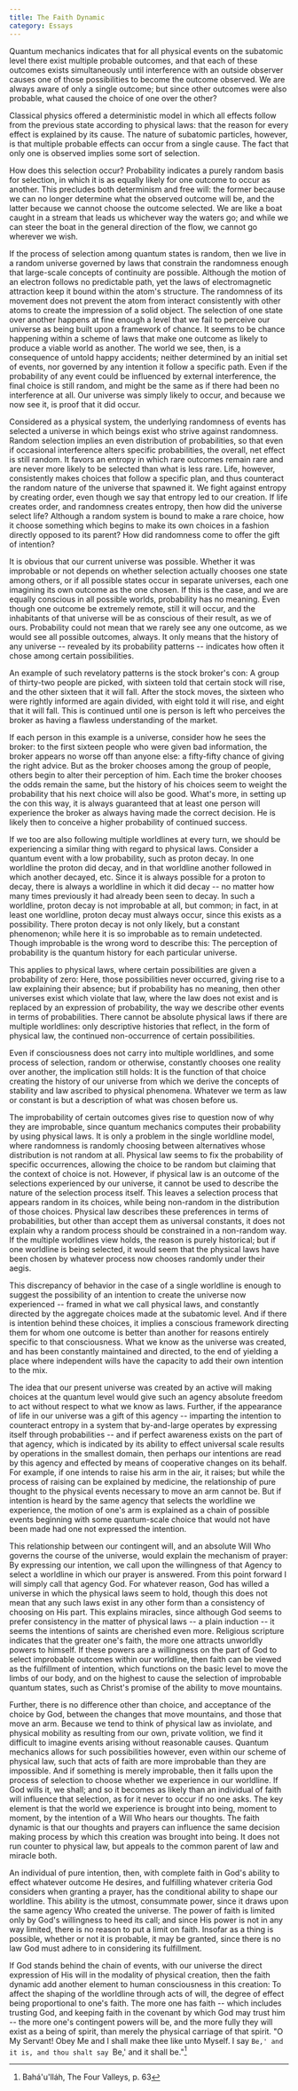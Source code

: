 ```yaml
---
title: The Faith Dynamic
category: Essays
---
```


Quantum mechanics indicates that for all physical events on the
subatomic level there exist multiple probable outcomes, and that each of
these outcomes exists simultaneously until interference with an outside
observer causes one of those possibilities to become the outcome
observed.  We are always aware of only a single outcome; but since other
outcomes were also probable, what caused the choice of one over the
other?

Classical physics offered a deterministic model in which all effects
follow from the previous state according to physical laws: that the
reason for every effect is explained by its cause.  The nature of
subatomic particles, however, is that multiple probable effects can
occur from a single cause.  The fact that only one is observed implies
some sort of selection.

How does this selection occur?  Probability indicates a purely random
basis for selection, in which it is as equally likely for one outcome to
occur as another.  This precludes both determinism and free will: the
former because we can no longer determine what the observed outcome will
be, and the latter because we cannot choose the outcome selected.  We
are like a boat caught in a stream that leads us whichever way the
waters go; and while we can steer the boat in the general direction of
the flow, we cannot go wherever we wish.

If the process of selection among quantum states is random, then we live
in a random universe governed by laws that constrain the randomness
enough that large-scale concepts of continuity are possible.  Although
the motion of an electron follows no predictable path, yet the laws of
electromagnetic attraction keep it bound within the atom's structure.
The randomness of its movement does not prevent the atom from interact
consistently with other atoms to create the impression of a solid
object.  The selection of one state over another happens at fine enough
a level that we fail to perceive our universe as being built upon a
framework of chance.  It seems to be chance happening within a scheme of
laws that make one outcome as likely to produce a viable world as
another.  The world we see, then, is a consequence of untold happy
accidents; neither determined by an initial set of events, nor governed
by any intention it follow a specific path.  Even if the probability of
any event could be influenced by external interference, the final choice
is still random, and might be the same as if there had been no
interference at all.  Our universe was simply likely to occur, and
because we now see it, is proof that it did occur.

Considered as a physical system, the underlying randomness of events has
selected a universe in which beings exist who strive against randomness.
Random selection implies an even distribution of probabilities, so that
even if occasional interference alters specific probabilities, the
overall, net effect is still random.  It favors an entropy in which rare
outcomes remain rare and are never more likely to be selected than what
is less rare.  Life, however, consistently makes choices that follow a
specific plan, and thus counteract the random nature of the universe
that spawned it.  We fight against entropy by creating order, even
though we say that entropy led to our creation.  If life creates order,
and randomness creates entropy, then how did the universe select life?
Although a random system is bound to make a rare choice, how it choose
something which begins to make its own choices in a fashion directly
opposed to its parent?  How did randomness come to offer the gift of
intention?

It is obvious that our current universe was possible.  Whether it was
improbable or not depends on whether selection actually chooses one
state among others, or if all possible states occur in separate
universes, each one imagining its own outcome as the one chosen.  If
this is the case, and we are equally conscious in all possible worlds,
probability has no meaning.  Even though one outcome be extremely
remote, still it will occur, and the inhabitants of that universe will
be as conscious of their result, as we of ours.  Probability could not
mean that we rarely see any one outcome, as we would see all possible
outcomes, always.  It only means that the history of any universe --
revealed by its probability patterns -- indicates how often it chose
among certain possibilities.

An example of such revelatory patterns is the stock broker's con: A
group of thirty-two people are picked, with sixteen told that certain
stock will rise, and the other sixteen that it will fall.  After the
stock moves, the sixteen who were rightly informed are again divided,
with eight told it will rise, and eight that it will fall.  This is
continued until one is person is left who perceives the broker as having
a flawless understanding of the market.

If each person in this example is a universe, consider how he sees the
broker: to the first sixteen people who were given bad information, the
broker appears no worse off than anyone else: a fifty-fifty chance of
giving the right advice.  But as the broker chooses among the group of
people, others begin to alter their perception of him.  Each time the
broker chooses the odds remain the same, but the history of his choices
seem to weight the probability that his next choice will also be good.
What's more, in setting up the con this way, it is always guaranteed
that at least one person will experience the broker as always having
made the correct decision.  He is likely then to conceive a higher
probability of continued success.

If we too are also following multiple worldlines at every turn, we
should be experiencing a similar thing with regard to physical laws.
Consider a quantum event with a low probability, such as proton decay.
In one worldline the proton did decay, and in that worldline another
followed in which another decayed, etc.  Since it is always possible for
a proton to decay, there is always a worldline in which it did decay --
no matter how many times previously it had already been seen to decay.
In such a worldline, proton decay is not improbable at all, but common;
in fact, in at least one worldline, proton decay must always occur,
since this exists as a possibility.  There proton decay is not only
likely, but a constant phenomenon; while here it is so improbable as to
remain undetected.  Though improbable is the wrong word to describe
this: The perception of probability is the quantum history for each
particular universe.

This applies to physical laws, where certain possibilities are given a
probability of zero: Here, those possibilities never occurred, giving
rise to a law explaining their absence; but if probability has no
meaning, then other universes exist which violate that law, where the
law does not exist and is replaced by an expression of probability, the
way we describe other events in terms of probabilities.  There cannot be
absolute physical laws if there are multiple worldlines: only
descriptive histories that reflect, in the form of physical law, the
continued non-occurrence of certain possibilities.

Even if consciousness does not carry into multiple worldlines, and some
process of selection, random or otherwise, constantly chooses one
reality over another, the implication still holds: It is the function of
that choice creating the history of our universe from which we derive
the concepts of stability and law ascribed to physical phenomena.
Whatever we term as law or constant is but a description of what was
chosen before us.

The improbability of certain outcomes gives rise to question now of why
they are improbable, since quantum mechanics computes their probability
by using physical laws.  It is only a problem in the single worldline
model, where randomness is randomly choosing between alternatives whose
distribution is not random at all.  Physical law seems to fix the
probability of specific occurrences, allowing the choice to be random
but claiming that the context of choice is not.  However, if physical
law is an outcome of the selections experienced by our universe, it
cannot be used to describe the nature of the selection process itself.
This leaves a selection process that appears random in its choices,
while being non-random in the distribution of those choices.  Physical
law describes these preferences in terms of probabilities, but other
than accept them as universal constants, it does not explain why a
random process should be constrained in a non-random way.  If the
multiple worldlines view holds, the reason is purely historical; but if
one worldline is being selected, it would seem that the physical laws
have been chosen by whatever process now chooses randomly under their
aegis.

This discrepancy of behavior in the case of a single worldline is enough
to suggest the possibility of an intention to create the universe now
experienced -- framed in what we call physical laws, and constantly
directed by the aggregate choices made at the subatomic level.  And if
there is intention behind these choices, it implies a conscious
framework directing them for whom one outcome is better than another for
reasons entirely specific to that consciousness.  What we know as the
universe was created, and has been constantly maintained and directed,
to the end of yielding a place where independent wills have the capacity
to add their own intention to the mix.

The idea that our present universe was created by an active will making
choices at the quantum level would give such an agency absolute freedom
to act without respect to what we know as laws.  Further, if the
appearance of life in our universe was a gift of this agency --
imparting the intention to counteract entropy in a system that
by-and-large operates by expressing itself through probabilities -- and
if perfect awareness exists on the part of that agency, which is
indicated by its ability to effect universal scale results by operations
in the smallest domain, then perhaps our intentions are read by this
agency and effected by means of cooperative changes on its behalf.  For
example, if one intends to raise his arm in the air, it raises; but
while the process of raising can be explained by medicine, the
relationship of pure thought to the physical events necessary to move an
arm cannot be.  But if intention is heard by the same agency that
selects the worldline we experience, the motion of one's arm is
explained as a chain of possible events beginning with some
quantum-scale choice that would not have been made had one not expressed
the intention.

This relationship between our contingent will, and an absolute Will Who
governs the course of the universe, would explain the mechanism of
prayer: By expressing our intention, we call upon the willingness of
that Agency to select a worldline in which our prayer is answered.  From
this point forward I will simply call that agency God.  For whatever
reason, God has willed a universe in which the physical laws seem to
hold, though this does not mean that any such laws exist in any other
form than a consistency of choosing on His part.  This explains
miracles, since although God seems to prefer consistency in the matter
of physical laws -- a plain induction -- it seems the intentions of
saints are cherished even more.  Religious scripture indicates that the
greater one's faith, the more one attracts unworldly powers to himself.
If these powers are a willingness on the part of God to select
improbable outcomes within our worldline, then faith can be viewed as
the fulfillment of intention, which functions on the basic level to move
the limbs of our body, and on the highest to cause the selection of
improbable quantum states, such as Christ's promise of the ability to
move mountains.

Further, there is no difference other than choice, and acceptance of the
choice by God, between the changes that move mountains, and those that
move an arm.  Because we tend to think of physical law as inviolate, and
physical mobility as resulting from our own, private volition, we find
it difficult to imagine events arising without reasonable causes.
Quantum mechanics allows for such possibilities however, even within our
scheme of physical law, such that acts of faith are more improbable than
they are impossible.  And if something is merely improbable, then it
falls upon the process of selection to choose whether we experience in
our worldline.  If God wills it, we shall; and so it becomes as likely
than an individual of faith will influence that selection, as for it
never to occur if no one asks.  The key element is that the world we
experience is brought into being, moment to moment, by the intention of
a Will Who hears our thoughts.  The faith dynamic is that our thoughts
and prayers can influence the same decision making process by which this
creation was brought into being.  It does not run counter to physical
law, but appeals to the common parent of law and miracle both.

An individual of pure intention, then, with complete faith in God's
ability to effect whatever outcome He desires, and fulfilling whatever
criteria God considers when granting a prayer, has the conditional
ability to shape our worldline.  This ability is the utmost, consummate
power, since it draws upon the same agency Who created the universe.
The power of faith is limited only by God's willingness to heed its
call; and since His power is not in any way limited, there is no reason
to put a limit on faith.  Insofar as a thing is possible, whether or not
it is probable, it may be granted, since there is no law God must adhere
to in considering its fulfillment.

If God stands behind the chain of events, with our universe the direct
expression of His will in the modality of physical creation, then the
faith dynamic add another element to human consciousness in this
creation: To affect the shaping of the worldline through acts of will,
the degree of effect being proportional to one's faith.  The more one
has faith -- which includes trusting God, and keeping faith in the
covenant by which God may trust him -- the more one's contingent powers
will be, and the more fully they will exist as a being of spirit, than
merely the physical carriage of that spirit.  "O My Servant!  Obey Me
and I shall make thee like unto Myself.  I say `Be,' and it is, and thou
shalt say `Be,' and it shall be."[^1]

[^1]:  Bahá'u'lláh, The Four Valleys, p. 63


